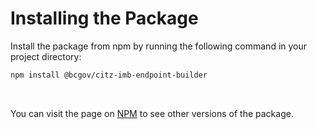 # Installing the Package

Install the package from npm by running the following command in your project directory:

```Bash
npm install @bcgov/citz-imb-endpoint-builder
```

<br />

You can visit the page on [NPM] to see other versions of the package.

<br />

<!-- Link References -->
[NPM]: https://www.npmjs.com/package/@bcgov/citz-imb-endpoint-builder
